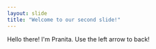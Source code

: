 ```yaml
---
layout: slide
title: "Welcome to our second slide!"
---
```

Hello there! I'm Pranita.
Use the left arrow to back!
